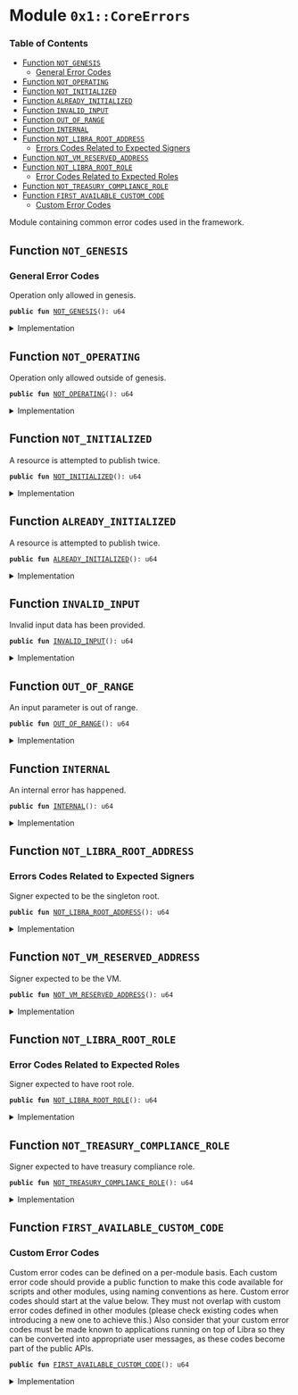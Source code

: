 
<a name="0x1_CoreErrors"></a>

# Module `0x1::CoreErrors`

### Table of Contents

-  [Function `NOT_GENESIS`](#0x1_CoreErrors_NOT_GENESIS)
    -  [General Error Codes](#0x1_CoreErrors_@General_Error_Codes)
-  [Function `NOT_OPERATING`](#0x1_CoreErrors_NOT_OPERATING)
-  [Function `NOT_INITIALIZED`](#0x1_CoreErrors_NOT_INITIALIZED)
-  [Function `ALREADY_INITIALIZED`](#0x1_CoreErrors_ALREADY_INITIALIZED)
-  [Function `INVALID_INPUT`](#0x1_CoreErrors_INVALID_INPUT)
-  [Function `OUT_OF_RANGE`](#0x1_CoreErrors_OUT_OF_RANGE)
-  [Function `INTERNAL`](#0x1_CoreErrors_INTERNAL)
-  [Function `NOT_LIBRA_ROOT_ADDRESS`](#0x1_CoreErrors_NOT_LIBRA_ROOT_ADDRESS)
    -  [Errors Codes Related to Expected Signers](#0x1_CoreErrors_@Errors_Codes_Related_to_Expected_Signers)
-  [Function `NOT_VM_RESERVED_ADDRESS`](#0x1_CoreErrors_NOT_VM_RESERVED_ADDRESS)
-  [Function `NOT_LIBRA_ROOT_ROLE`](#0x1_CoreErrors_NOT_LIBRA_ROOT_ROLE)
    -  [Error Codes Related to Expected Roles](#0x1_CoreErrors_@Error_Codes_Related_to_Expected_Roles)
-  [Function `NOT_TREASURY_COMPLIANCE_ROLE`](#0x1_CoreErrors_NOT_TREASURY_COMPLIANCE_ROLE)
-  [Function `FIRST_AVAILABLE_CUSTOM_CODE`](#0x1_CoreErrors_FIRST_AVAILABLE_CUSTOM_CODE)
    -  [Custom Error Codes](#0x1_CoreErrors_@Custom_Error_Codes)

Module containing common error codes used in the framework.


<a name="0x1_CoreErrors_NOT_GENESIS"></a>

## Function `NOT_GENESIS`


<a name="0x1_CoreErrors_@General_Error_Codes"></a>

### General Error Codes

Operation only allowed in genesis.


<pre><code><b>public</b> <b>fun</b> <a href="#0x1_CoreErrors_NOT_GENESIS">NOT_GENESIS</a>(): u64
</code></pre>



<details>
<summary>Implementation</summary>


<pre><code><b>public</b> <b>fun</b> <a href="#0x1_CoreErrors_NOT_GENESIS">NOT_GENESIS</a>(): u64 { 101 }
</code></pre>



</details>

<a name="0x1_CoreErrors_NOT_OPERATING"></a>

## Function `NOT_OPERATING`

Operation only allowed outside of genesis.


<pre><code><b>public</b> <b>fun</b> <a href="#0x1_CoreErrors_NOT_OPERATING">NOT_OPERATING</a>(): u64
</code></pre>



<details>
<summary>Implementation</summary>


<pre><code><b>public</b> <b>fun</b> <a href="#0x1_CoreErrors_NOT_OPERATING">NOT_OPERATING</a>(): u64 { 102 }
</code></pre>



</details>

<a name="0x1_CoreErrors_NOT_INITIALIZED"></a>

## Function `NOT_INITIALIZED`

A resource is attempted to publish twice.


<pre><code><b>public</b> <b>fun</b> <a href="#0x1_CoreErrors_NOT_INITIALIZED">NOT_INITIALIZED</a>(): u64
</code></pre>



<details>
<summary>Implementation</summary>


<pre><code><b>public</b> <b>fun</b> <a href="#0x1_CoreErrors_NOT_INITIALIZED">NOT_INITIALIZED</a>(): u64 { 103 }
</code></pre>



</details>

<a name="0x1_CoreErrors_ALREADY_INITIALIZED"></a>

## Function `ALREADY_INITIALIZED`

A resource is attempted to publish twice.


<pre><code><b>public</b> <b>fun</b> <a href="#0x1_CoreErrors_ALREADY_INITIALIZED">ALREADY_INITIALIZED</a>(): u64
</code></pre>



<details>
<summary>Implementation</summary>


<pre><code><b>public</b> <b>fun</b> <a href="#0x1_CoreErrors_ALREADY_INITIALIZED">ALREADY_INITIALIZED</a>(): u64 { 104 }
</code></pre>



</details>

<a name="0x1_CoreErrors_INVALID_INPUT"></a>

## Function `INVALID_INPUT`

Invalid input data has been provided.


<pre><code><b>public</b> <b>fun</b> <a href="#0x1_CoreErrors_INVALID_INPUT">INVALID_INPUT</a>(): u64
</code></pre>



<details>
<summary>Implementation</summary>


<pre><code><b>public</b> <b>fun</b> <a href="#0x1_CoreErrors_INVALID_INPUT">INVALID_INPUT</a>(): u64 { 105 }
</code></pre>



</details>

<a name="0x1_CoreErrors_OUT_OF_RANGE"></a>

## Function `OUT_OF_RANGE`

An input parameter is out of range.


<pre><code><b>public</b> <b>fun</b> <a href="#0x1_CoreErrors_OUT_OF_RANGE">OUT_OF_RANGE</a>(): u64
</code></pre>



<details>
<summary>Implementation</summary>


<pre><code><b>public</b> <b>fun</b> <a href="#0x1_CoreErrors_OUT_OF_RANGE">OUT_OF_RANGE</a>(): u64 { 106 }
</code></pre>



</details>

<a name="0x1_CoreErrors_INTERNAL"></a>

## Function `INTERNAL`

An internal error has happened.


<pre><code><b>public</b> <b>fun</b> <a href="#0x1_CoreErrors_INTERNAL">INTERNAL</a>(): u64
</code></pre>



<details>
<summary>Implementation</summary>


<pre><code><b>public</b> <b>fun</b> <a href="#0x1_CoreErrors_INTERNAL">INTERNAL</a>(): u64 { 107 }
</code></pre>



</details>

<a name="0x1_CoreErrors_NOT_LIBRA_ROOT_ADDRESS"></a>

## Function `NOT_LIBRA_ROOT_ADDRESS`


<a name="0x1_CoreErrors_@Errors_Codes_Related_to_Expected_Signers"></a>

### Errors Codes Related to Expected Signers

Signer expected to be the singleton root.


<pre><code><b>public</b> <b>fun</b> <a href="#0x1_CoreErrors_NOT_LIBRA_ROOT_ADDRESS">NOT_LIBRA_ROOT_ADDRESS</a>(): u64
</code></pre>



<details>
<summary>Implementation</summary>


<pre><code><b>public</b> <b>fun</b> <a href="#0x1_CoreErrors_NOT_LIBRA_ROOT_ADDRESS">NOT_LIBRA_ROOT_ADDRESS</a>(): u64 { 201 }
</code></pre>



</details>

<a name="0x1_CoreErrors_NOT_VM_RESERVED_ADDRESS"></a>

## Function `NOT_VM_RESERVED_ADDRESS`

Signer expected to be the VM.


<pre><code><b>public</b> <b>fun</b> <a href="#0x1_CoreErrors_NOT_VM_RESERVED_ADDRESS">NOT_VM_RESERVED_ADDRESS</a>(): u64
</code></pre>



<details>
<summary>Implementation</summary>


<pre><code><b>public</b> <b>fun</b> <a href="#0x1_CoreErrors_NOT_VM_RESERVED_ADDRESS">NOT_VM_RESERVED_ADDRESS</a>(): u64 { 202 }
</code></pre>



</details>

<a name="0x1_CoreErrors_NOT_LIBRA_ROOT_ROLE"></a>

## Function `NOT_LIBRA_ROOT_ROLE`


<a name="0x1_CoreErrors_@Error_Codes_Related_to_Expected_Roles"></a>

### Error Codes Related to Expected Roles

Signer expected to have root role.


<pre><code><b>public</b> <b>fun</b> <a href="#0x1_CoreErrors_NOT_LIBRA_ROOT_ROLE">NOT_LIBRA_ROOT_ROLE</a>(): u64
</code></pre>



<details>
<summary>Implementation</summary>


<pre><code><b>public</b> <b>fun</b> <a href="#0x1_CoreErrors_NOT_LIBRA_ROOT_ROLE">NOT_LIBRA_ROOT_ROLE</a>(): u64 { 301 }
</code></pre>



</details>

<a name="0x1_CoreErrors_NOT_TREASURY_COMPLIANCE_ROLE"></a>

## Function `NOT_TREASURY_COMPLIANCE_ROLE`

Signer expected to have treasury compliance role.


<pre><code><b>public</b> <b>fun</b> <a href="#0x1_CoreErrors_NOT_TREASURY_COMPLIANCE_ROLE">NOT_TREASURY_COMPLIANCE_ROLE</a>(): u64
</code></pre>



<details>
<summary>Implementation</summary>


<pre><code><b>public</b> <b>fun</b> <a href="#0x1_CoreErrors_NOT_TREASURY_COMPLIANCE_ROLE">NOT_TREASURY_COMPLIANCE_ROLE</a>(): u64 { 302 }
</code></pre>



</details>

<a name="0x1_CoreErrors_FIRST_AVAILABLE_CUSTOM_CODE"></a>

## Function `FIRST_AVAILABLE_CUSTOM_CODE`


<a name="0x1_CoreErrors_@Custom_Error_Codes"></a>

### Custom Error Codes

Custom error codes can be defined on a per-module basis. Each custom error code should provide a public
function to make this code available for scripts and other modules, using naming conventions as here.
Custom error codes should start at the value below. They must not overlap with custom error
codes defined in other modules (please check existing codes when introducing a new one to achieve this.)
Also consider that your custom error codes must be made known to applications running on top of Libra
so they can be converted into appropriate user messages, as these codes become part of the public APIs.


<pre><code><b>public</b> <b>fun</b> <a href="#0x1_CoreErrors_FIRST_AVAILABLE_CUSTOM_CODE">FIRST_AVAILABLE_CUSTOM_CODE</a>(): u64
</code></pre>



<details>
<summary>Implementation</summary>


<pre><code><b>public</b> <b>fun</b> <a href="#0x1_CoreErrors_FIRST_AVAILABLE_CUSTOM_CODE">FIRST_AVAILABLE_CUSTOM_CODE</a>(): u64 { 100000 }
</code></pre>



</details>

